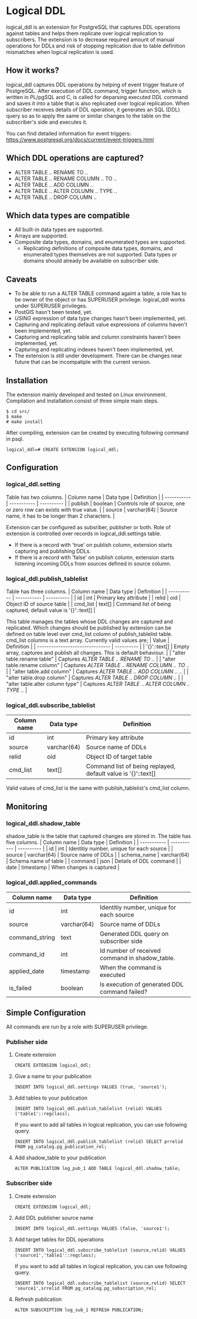 # Logical DDL
logical_ddl is an extension for PostgreSQL that captures DDL operations against tables and helps them replicate over logical replication to subscribers. The extension is to decrease required amount of manual operations for DDLs and risk of stopping replication due to table definition mismatches when logical replication is used.

## How it works?
logical_ddl captures DDL operations by helping of event trigger feature of PostgreSQL. After execution of DDL command, trigger function, which is written in PL/pgSQL and C, is called for deparsing executed DDL command and saves it into a table that is also replicated over logical replication. When subscriber receives details of DDL operation, it generates an SQL (DDL) query so as to apply the same or similar changes to the table on the subscriber's side and executes it.

You can find detailed information for event triggers: https://www.postgresql.org/docs/current/event-triggers.html

## Which DDL operations are captured?
* ALTER TABLE .. RENAME TO ..
* ALTER TABLE .. RENAME COLUMN .. TO ..
* ALTER TABLE .. ADD COLUMN ..
* ALTER TABLE .. ALTER COLUMN .. TYPE ..
* ALTER TABLE .. DROP COLUMN ..

## Which data types are compatible
* All built-in data types are supported.
* Arrays are supported.
* Composite data types, domains, and enumerated types are supported.
    * Replicating definitions of composite data types, domains, and enumerated types themselves are not supported. Data types or domains should already be available on subscriber side.

## Caveats
* To be able to run a ALTER TABLE command againt a table, a role has to be owner of the object or has SUPERUSER privilege. logical_ddl works under SUPERUSER privileges.
* PostGIS hasn't been tested, yet.
* *USING* expression of data type changes hasn't been implemented, yet.
* Capturing and replicating default value expressions of columns haven't been implemented, yet.
* Capturing and replicating table and column constraints haven't been implemented, yet.
* Capturing and replicating indexes haven't been implemented, yet.
* The extension is still under development. There can be changes near future that can be incompatiple with the current version.

## Installation
The extension mainly developed and tested on Linux environment. Compilation and installation consist of three simple main steps.

```
$ cd src/
$ make
# make install
```

After compiling, extension can be created by executing following command in psql.
```
logical_ddl=# CREATE EXTENSION logical_ddl;
```

## Configuration
### logical_ddl.setting
Table has two columns.
| Column name | Data type   | Definition |
| ----------- | ----------- | ---------- |
| publish     | boolean     | Controls role of source, one or zero row can exists with true value. |
| source      | varchar(64) | Source name, it has to be longer than 2 characters.                  |

Extension can be configured as subsriber, publisher or both. Role of extension is controlled over records in logical_ddl.settings table.
* If there is a record with 'true' on publish column, extension starts capturing and publishing DDLs.
* If there is a record with 'false' on publish column, extension starts listening incoming DDLs from sources defined in source column.

### logical_ddl.publish_tablelist
Table has three columns.
| Column name | Data type   | Definition |
| ----------- | ----------- | ---------- |
| id          | int         | Primary key attribute |
| relid       | oid         | Object ID of source table |
| cmd_list    | text[]      | Command list of being captured, default value is '{}'::text[] |

This table manages the tables whose DDL changes are captured and replicated. Which changes should be published by extension can be defined on table level over cmd_list column of publish_tablelist table. cmd_list columns is a text array. Currently valid values are;
| Value                           | Definition |
| ------------------------------- | ---------- |
| '{}'::text[]                    | Empty array, captures and publish all changes. This is default behaviour. |
| "alter table.rename table"      | Captures *ALTER TABLE .. RENAME TO ..* |
| "alter table.rename column"     | Captures *ALTER TABLE .. RENAME COLUMN .. TO ..* |
| "alter table.add column"        | Captures *ALTER TABLE .. ADD COLUMN .. ..* |
| "alter table.drop column"       | Captures *ALTER TABLE .. DROP COLUMN ..* |
| "alter table.alter column type" | Captures *ALTER TABLE .. ALTER COLUMN .. TYPE ..* |

### logical_ddl.subscribe_tablelist
| Column name | Data type   | Definition |
| ----------- | ----------- | ---------- |
| id          | int         | Primary key attribute |
| source      | varchar(64) | Source name of DDLs |
| relid       | oid         | Object ID of target table |
| cmd_list    | text[]      | Command list of being replayed, default value is '{}'::text[] |

Valid values of cmd_list is the same with publish_tablelist's cmd_list column.

## Monitoring
### logical_ddl.shadow_table
shadow_table is the table that captured changes are stored in. The table has five columns.
| Column name | Data type   | Definition |
| ----------- | ----------- | ---------- |
| id          | int         | Identitiy number, unique for each source |
| source      | varchar(64) | Source name of DDLs |
| schema_name | varchar(64) | Schema name of table |
| command     | json        | Details of DDL command |
| date        | timestamp   | When changes is captured |

### logical_ddl.applied_commands
| Column name    | Data type   | Definition |
| -------------- | ----------- | ---------- |
| id             | int         | Identitiy number, unique for each source |
| source         | varchar(64) | Source name of DDLs |
| command_string | text        | Generated DDL query on subscriber side |
| command_id     | int         | Id number of received command in shadow_table. |
| applied_date   | timestamp   | When the command is executed |
| is_failed      | boolean     | Is execution of generated DDL command failed? |

## Simple Configuration
All commands are run by a role with SUPERUSER privilege.
### Publisher side
1. Create extension

    `CREATE EXTENSION logical_ddl;`

1. Give a name to your publication

    `INSERT INTO logical_ddl.settings VALUES (true, 'source1');`

1. Add tables to your publication

    `INSERT INTO logical_ddl.publish_tablelist (relid) VALUES ('table1'::regclass);`

    If you want to add all tables in logical replication, you can use following query.

    `INSERT INTO logical_ddl.publish_tablelist (relid) SELECT prrelid FROM pg_catalog.pg_publication_rel;`

1. Add shadow_table to your publication

    `ALTER PUBLICATION log_pub_1 ADD TABLE logical_ddl.shadow_table;`
    
### Subscriber side
1. Create extension

    `CREATE EXTENSION logical_ddl;`

1. Add DDL publisher source name

    `INSERT INTO logical_ddl.settings VALUES (false, 'source1');`

1. Add target tables for DDL operations

    `INSERT INTO logical_ddl.subscribe_tablelist (source,relid) VALUES ('source1','table1'::regclass);`

    If you want to add all tables in logical replication, you can use following query.

    `INSERT INTO logical_ddl.subscribe_tablelist (source,relid) SELECT 'source1',srrelid FROM pg_catalog.pg_subscription_rel;`

1. Refresh publication

    `ALTER SUBSCRIPTION log_sub_1 REFRESH PUBLICATION;`
